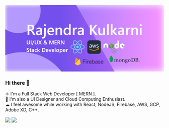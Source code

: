 ![](https://github.com/Rajek88/Rajek88/blob/main/forGithub.png)
### Hi there 👋

⚛  I'm a Full Stack Web Developer [ MERN ].<br>
🤩 I'm also a UI Designer and Cloud Computing Enthusiast.<br>
☁  I feel awesome while working with React, NodeJS, Firebase, AWS, GCP, Adobe XD, C++.


  <img align="center" src="https://github-readme-stats.vercel.app/api/top-langs/?username=rajek88&layout=compact" />


  <img align="center" src="https://github-readme-stats.vercel.app/api/pin/?username=rajek88&repo=convoychat" />

